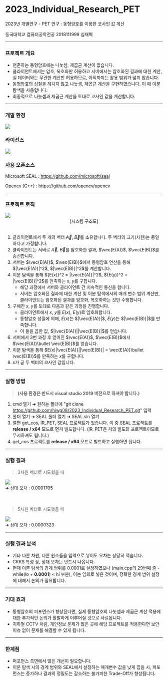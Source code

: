# 2023_Individual_Research_PET
2023년 개별연구 - PET 연구 :
동형암호를 이용한 코사인 값 계산 

동국대학교 컴퓨터공학전공 2018111999 심재혁

----------------------------

### 프로젝트 개요
- 현존하는 동형암호에는 나눗셈, 제곱근 계산이 없습니다.
- 클라이언트에서는 암호, 복호화만 허용하고 서버에서는 암호화된 결과에 대한 계산, 실 데이터와는 무관한 계산만 허용하므로, 아직까지는 활용 범위가 넓지 않습니다.
- 동형암호의 성질을 헤치지 않고 나눗셈, 제곱근 계산을 구현하였습니다. 이 때 이분 탐색을 사용합니다.
- 최종적으로 나눗셈과 제곱근 계산을 토대로 코사인 값을 계산합니다.

----------------------------

### 개발 환경
<p>
  <img src = "https://img.shields.io/badge/logo-C++ 17-pink?logo=cplusplus">
</p>

### 라이선스
 <img src = "https://img.shields.io/badge/license-MIT-orange">

### 사용 오픈소스
Microsoft SEAL : https://github.com/microsoft/seal

Opencv (C++) : https://github.com/opencv/opencv

----------------------------

### 프로젝트 로직
 <img src= https://github.com/hiwg08/2023_Individual_Research_PET/assets/91325459/1bb81efa-e595-482a-b615-2a5742be5cb3>
<div align="center">[시스템 구조도]</div>

<br/>

1. 클라이언트에서 두 개의 벡터 $\vec{A}$, $\vec{B}$를 소유합니다. 두 벡터의 크기(차원)는 동일하다고 가정합니다.
2. 클라이언트는 서버로 $\vec{A}$, $\vec{B}$를 암호화한 결과, $\vec{E(A)}$, $\vec{E(B)}$를 송신합니다.
3. 서버는 $\vec{E(A)}$, $\vec{E(B)}$에서 동형암호 연산을 통해 $|\vec{E(A)}|^2$, $|\vec{E(B)}|^2$를 계산합니다.
4. 이분 탐색을 통해 ${E(x)}^2 = |\vec{E(A)}|^2$, ${E(y)}^2 = |\vec{E(B)}|^2$를 만족하는 $x$, $y$를 구합니다.
   - 해당 과정에서 서버와 클라이언트 간 지속적인 통신을 합니다.
   - 서버는 암호화된 결과에 대한 계산 및 이분 탐색에서의 매개 변수 범위 계산만, 클라이언트는 암호화된 결과를 암호화, 복호화하는 것만 수행합니다.
5. 구해진 $x$, $y$를 토대로 다음과 같은 과정을 진행합니다.
   - 클라이언트에서 $x$, $y$를 $E(x)$, $E(y)$로 암호화합니다.
   - 동형암호 성질에 의해, $E(x)$는 $|\vec{E(A)}|$, $E(y)$는 $|\vec{E(B)}|$를 만족합니다.
   - 이 둘을 곱한 값, $|\vec{E(A)}||\vec{E(B)}|$를 얻습니다.
6. 서버에서 3번 과정 후 얻어진 $\vec{E(A)}$, $\vec{E(B)}$에서 $\vec{E(A)}\bullet \vec{E(B)}$를 얻습니다.
7. 이분 탐색을 통해 $E(x)|\vec{E(A)}||\vec{E(B)}| = \vec{E(A)}\bullet \vec{E(B)}$를 만족하는 $x$를 구합니다.
8. $x$가 곧 두 벡터의 코사인 값입니다.

----------------------------

### 실행 방법
> **(사용 환경은 반드시 visual studio 2019 버전으로 하셔야 합니다.)**
1. cmd 열기 ➜ 원하는 폴더에 "git clone https://github.com/hiwg08/2023_Individual_Research_PET.git" 입력
2. 폴더 열기 ➜ SEAL 폴더 열기 ➜ SEAL.sln 열기
3. 열면 get_cos, IR_PET, SEAL 프로젝트가 있습니다. 이 중 SEAL 프로젝트를 **release / x64** 모드로 먼저 빌드합니다. (IR_PET은 저의 별도의 프로젝트이므로 무시하셔도 됩니다.)
4. get_cos 프로젝트를 **release / x64** 모드로 빌드하고 실행하면 됩니다. 

----------------------------

### 실행 결과
> 3차원 벡터로 시도했을 때

<img src = 'https://github.com/hiwg08/2023_Individual_Research_PET/assets/91325459/1acf270e-9367-4e75-be54-bd3ea4fcf050'>
<br>
➜ 상대 오차 : 0.0001705
<br><br><br> 

> 5차원 벡터로 시도했을 때

<img src = 'https://github.com/hiwg08/2023_Individual_Research_PET/assets/91325459/78c3cb43-da3e-49ee-8819-86653c9c4dc1'>
<br>
➜ 상대 오차 : 0.0000323

----------------------------
### 실행 결과 분석

- 기타 다른 차원, 다른 원소들을 입력으로 넣어도 오차는 상당히 적습니다.
- CKKS 특성 상, 상대 오차는 반드시 나옵니다.
- 현재 이분 탐색의 경계 범위를 0.0001로 설정하였으나 (main.cpp의 29번째 줄 - while(lo + **0.0001**) < hi 부분), 이는 임의로 넣은 것이며, 정확한 경계 범위 설정에 대해서 논의가 필요합니다.

----------------------------

### 기대 효과
- 동형암호의 퍼포먼스가 향상된다면, 실제 동형암호의 나눗셈과 제곱근 계산 적용에 대한 추가적인 논의가 활발하게 이루어질 것으로 사료됩니다.
- 지하철 CCTV 처럼, 개인정보 문제가 많은 곳에 해당 프로젝트를 적용한다면 보안 이슈 없이 문제를 해결할 수 있게 됩니다.

----------------------------
### 한계점
- 퍼포먼스 측면에서 많은 개선이 필요합니다.
- 이분 탐색 시의 경계 범위와 SEAL에서 설정하는 매개변수 값을 낮게 잡을 시, 퍼포먼스는 증가하나 결과의 정밀도는 감소하는 불가피한 Trade-Off가 형성됩니다.
